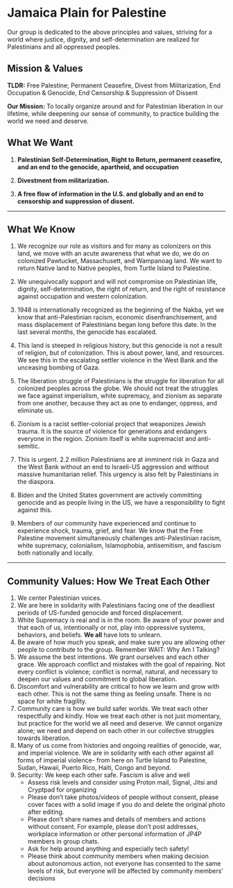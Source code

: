 # **Jamaica Plain for Palestine**   

Our group is dedicated to the above principles and values, striving for a world where justice, dignity, and self-determination are realized for Palestinians and all oppressed peoples. 

## **Mission & Values**  

**TLDR:** Free Palestine; Permanent Ceasefire, Divest from Militarization, End Occupation & Genocide, End Censorship & Suppression of Dissent  

**Our Mission:** To locally organize around and for Palestinian liberation in our lifetime, while deepening our sense of community, to practice building the world we need and deserve.  

## **What We Want**
1.  **Palestinian Self-Determination, Right to Return, permanent ceasefire, and an end to the genocide, apartheid, and occupation**
    
2.  **Divestment from militarization.**
   
3.  **A free flow of information in the U.S. and globally and an end to censorship and suppression of dissent.**

___

## **What We Know**

1.  We recognize our role as visitors and for many as colonizers on this land, we move with an acute awareness that what we do, we do on colonized Pawtucket, Massachusett, and Wampanoag land. We want to return Native land to Native peoples, from Turtle Island to Palestine. 
   
2.  We unequivocally support and will not compromise on Palestinian life, dignity, self-determination, the right of return, and the right of resistance against occupation and western colonization.
   
3.  1948 is internationally recognized as the beginning of the Nakba, yet we know that anti-Palestinian racism, economic disenfranchisement, and mass displacement of Palestinians began long before this date. In the last several months, the genocide has escalated. 
   
4.  This land is steeped in religious history, but this genocide is not a result of religion, but of colonization. This is about power, land, and resources. We see this in the escalating settler violence in the West Bank and the unceasing bombing of Gaza. 
   
5.  The liberation struggle of Palestinians is the struggle for liberation for all colonized peoples across the globe. We should not treat the struggles we face against imperialism, white supremacy, and zionism as separate from one another, because they act as one to endanger, oppress, and eliminate us. 
   
6.  Zionism is a racist settler-colonial project that weaponizes Jewish trauma. It is the source of violence for generations and endangers everyone in the region. Zionism itself is white supremacist and anti-semitic.  
   
7.  This is urgent. 2.2 million Palestinians are at imminent risk in Gaza and the West Bank without an end to Israeli-US aggression and without massive humanitarian relief. This urgency is also felt by Palestinians in the diaspora. 
   
8.  Biden and the United States government are actively committing genocide and as people living in the US, we have a responsibility to fight against this. 
    
9.  Members of our community have experienced and continue to experience shock, trauma, grief, and fear. We know that the Free Palestine movement simultaneously challenges anti-Palestinian racism, white supremacy, colonialism, Islamophobia, antisemitism, and fascism both nationally and locally.  

___    

## **Community Values: How We Treat Each Other** 

1.  We center Palestinian voices.
2.  We are here in solidarity with Palestinians facing one of the deadliest periods of US-funded genocide and forced displacement.
3.  White Supremacy is real and is in the room. Be aware of your power and that each of us, intentionally or not, play into oppressive systems, behaviors, and beliefs. **We all** have lots to unlearn. 
4.  Be aware of how much you speak, and make sure you are allowing other people to contribute to the group. Remember WAIT: Why Am I Talking?
5.  We assume the best intentions. We grant ourselves and each other grace. We approach conflict and mistakes with the goal of repairing. Not every conflict is violence; conflict is normal, natural, and necessary to deepen our values and commitment to global liberation.
6.  Discomfort and vulnerability are critical to how we learn and grow with each other. This is not the same thing as feeling unsafe. There is no space for white fragility. 
7.  Community care is how we build safer worlds. We treat each other respectfully and kindly. How we treat each other is not just momentary, but practice for the world we all need and deserve. We cannot organize alone; we need and depend on each other in our collective struggles towards liberation. 
8.  Many of us come from histories and ongoing realities of genocide, war, and imperial violence. We are in solidarity with each other against all forms of imperial violence- from here on Turtle Island to Palestine, Sudan, Hawaii, Puerto Rico, Haiti, Congo and beyond. 
9.  Security: We keep each other safe. Fascism is alive and well
    *   Assess risk levels and consider using Proton mail, Signal, Jitsi and Cryptpad for organizing 
    *   Please don’t take photos/videos of people without consent, please cover faces with a solid image if you do and delete the original photo after editing.
    *   Please don’t share names and details of members and actions without consent. For example, please don’t post addresses, workplace information or other personal information of JP4P members in group chats.
    *   Ask for help around anything and especially tech safety!
    *   Please think about community members when making decision about autonomous action, not everyone has consented to the same levels of risk, but everyone will be affected by community members’ decisions 

